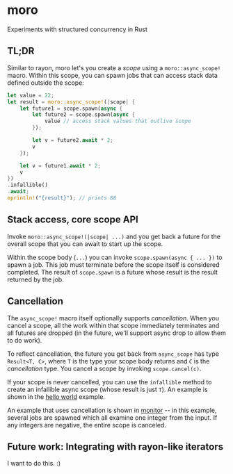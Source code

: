 # moro

Experiments with structured concurrency in Rust

## TL;DR

Similar to rayon, moro let's you create a *scope* using a `moro::async_scope!` macro.
Within this scope, you can spawn jobs that can access stack data defined outside the scope:

```rust
let value = 22;
let result = moro::async_scope!(|scope| {
    let future1 = scope.spawn(async {
        let future2 = scope.spawn(async {
            value // access stack values that outlive scope
        });

        let v = future2.await * 2;
        v
    });

    let v = future1.await * 2;
    v
})
.infallible()
.await;
eprintln!("{result}"); // prints 88
```

## Stack access, core scope API

Invoke `moro::async_scope!(|scope| ...)` and you get back a future
for the overall scope that you can await to start up the scope.

Within the scope body (`...`) you can invoke `scope.spawn(async { ... })` to spawn a job. 
This job must terminate before the scope itself is considered completed. 
The result of `scope.spawn` is a future whose result is the result returned by the job.

## Cancellation

The `async_scope!` macro itself optionally supports *cancellation*.
When you cancel a scope, all the work within that scope immediately
terminates and all futures are dropped (in the future, we'll support
async drop to allow them to do work). 

To reflect cancellation, the future you get back from `async_scope`
has type `Result<T, C>`, where `T` is the type your scope body returns
and `C` is the *cancellation* type. You cancel a scope by invoking
`scope.cancel(c)`.

If your scope is never cancelled, you can use the `infallible` method
to create an infallible async scope (whose result is just `T`).
An example is shown in the [hello world](examples/hello_world.rs) example.

An example that uses cancellation is shown in [monitor](examples/monitor.rs) --
in this example, several jobs are spawned which all examine one integer from
the input. If any integers are negative, the entire scope is canceled.

## Future work: Integrating with rayon-like iterators

I want to do this. :) 